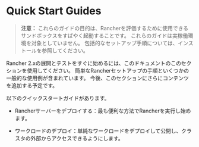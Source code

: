 # Quick Start Guides

> **注意：**
これらのガイドの目的は、Rancherを評価するために使用できるサンドボックスをすばやく起動することです。
これらのガイドは実稼働環境を対象としていません。
包括的なセットアップ手順については、インストールを参照してください。

Rancher 2.xの展開とテストをすぐに始めるには、このドキュメントのこのセクションを使用してください。
簡単なRancherセットアップの手順といくつかの一般的な使用例が含まれています。
今後、このセクションにさらにコンテンツを追加する予定です。

以下のクイックスタートガイドがあります。

- Rancherサーバーをデプロイする：最も便利な方法でRancherを実行し始めます。

- ワークロードのデプロイ：単純なワークロードをデプロイして公開し、クラスタの外部からアクセスできるようにします。